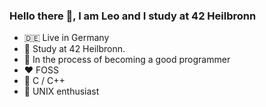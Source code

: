 ### Hello there 👋, I am Leo and I study at 42 Heilbronn
- 🇩🇪 Live in Germany
- 🔭 Study at 42 Heilbronn.
- 🌱 In the process of becoming a good programmer
- ❤️ FOSS
- 🧐 C / C++
- 🐧 UNIX enthusiast
